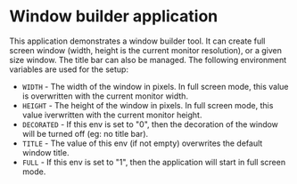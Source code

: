 # Window builder application

This application demonstrates a window builder tool. It can create full screen window (width, height is the current monitor resolution), or a given size window. The title bar can also be managed.
The following environment variables are used for the setup:
- `WIDTH` - The width of the window in pixels. In full screen mode, this value is overwritten with the current monitor width.
- `HEIGHT` - The height of the window in pixels. In full screen mode, this value iverwritten with the current monitor height.
- `DECORATED` - If this env is set to "0", then the decoration of the window will be turned off (eg: no title bar).
- `TITLE` - The value of this env (if not empty) overwrites the default window title.
- `FULL` - If this env is set to "1", then the application will start in full screen mode.
